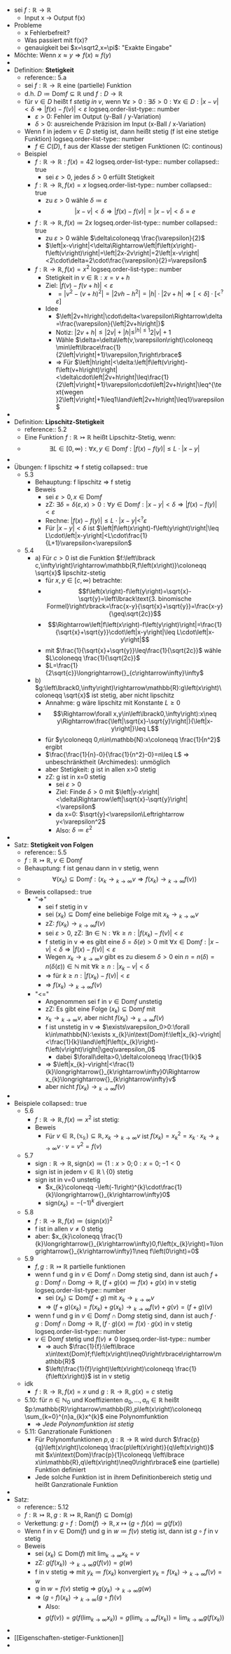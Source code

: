 - sei $f:\mathbb{R}\rightarrow\mathbb{R}$
	- Input x -> Output f(x)
- Probleme
	- x Fehlerbefreit?
	- Was passiert mit f(x)?
	- genauigkeit bei $x=\sqrt2,x=\pi$: "Exakte Eingabe"
- Möchte: Wenn $x\approx y\Rightarrow f\left(x\right)\approx f\left(y\right)$
-
- Definition: **Stetigkeit**
	- reference:: 5.a
	- sei $f:\mathbb{R}\rightarrow\mathbb{R}$ eine (partielle) Funktion
	- d.h. $D\coloneqq \text{Dom}f\subseteq\mathbb{R}$ und $f:D\rightarrow\mathbb{R}$
	- für $v\in D$ heißt f *stetig in v*, wenn $\forall\varepsilon>0:\exists\delta>0:\forall x\in D:\left|x-v\right|<\delta\Rightarrow\left|f\left(x\right)-f\left(v\right)\right|<\varepsilon$
	  logseq.order-list-type:: number
		- $\varepsilon>0$: Fehler im Output (y-Ball / y-Variation)
		- $\delta>0$: ausreichende Präzision im Input (x-Ball / x-Variation)
	- Wenn f in jedem $v\in D$ stetig ist, dann heißt stetig (f ist eine stetige Funktion)
	  logseq.order-list-type:: number
		- $f\in C\left(D\right)$, f aus der Klasse der stetigen Funktionen (C: continous)
	- Beispiel
		- $f:\mathbb{R}\rightarrow\mathbb{R}:f\left(x\right)=42$
		  logseq.order-list-type:: number
		  collapsed:: true
			- sei $\varepsilon>0$, jedes $\delta>0$ erfüllt Stetigkeit
		- $f:\mathbb{R}\rightarrow\mathbb{R},f\left(x\right)=x$
		  logseq.order-list-type:: number
		  collapsed:: true
			- zu $\varepsilon>0$ wähle $\delta\coloneqq \varepsilon$
			- $$\left|x-v\right|<\delta\Rightarrow\left|f\left(x\right)-f\left(v\right)\right|=\left|x-v\right|<\delta=e$$
		- $f:\mathbb{R}\rightarrow\mathbb{R},f\left(x\right)\coloneqq 2x$
		  logseq.order-list-type:: number
		  collapsed:: true
			- zu $\varepsilon>0$ wähle $\delta\coloneqq \frac{\varepsilon}{2}$
			- $\left|x-v\right|<\delta\Rightarrow\left|f\left(x\right)-f\left(v\right)\right|=\left|2x-2v\right|=2\left|x-v\right|<2\cdot\delta=2\cdot\frac{\varepsilon}{2}=\varepsilon$
		- $f:\mathbb{R}\rightarrow\mathbb{R},f\left(x\right)=x^2$
		  logseq.order-list-type:: number
			- Stetigkeit in $v\in\mathbb{R}:x=v+h$
			- Ziel: $\left|f\left(v\right)-f\left(v+h\right)\right|<\varepsilon$
				- $=\left|v^2-\left(v+h\right)^2\right|=\left|2vh-h^2\right|=\left|h\right|\cdot\left|2v+h\right|\Rightarrow\left\lbrack<\delta\right\rbrack\cdot\left\lbrack<^{?}\varepsilon\right\rbrack$
			- Idee
				- $\left|2v+h\right|\cdot\delta<\varepsilon\Rightarrow\delta=\frac{\varepsilon}{\left|2v+h\right|}$
				- Notiz: $\left|2v+h\right|\leq\left|2v\right|+\left|h\right|\leq^{\left|h\right|\leq1}2\left|v\right|+1$
				- Wähle $\delta=\delta\left(v,\varepsilon\right)\coloneqq \min\left\lbrace\frac{1}{2\left|v\right|+1}\varepsilon,1\right\rbrace$
				- => Für $\left|h\right|<\delta:\left|f\left(v\right)-f\left(v+h\right)\right|<\delta\cdot\left|2v+h\right|\leq\frac{1}{2\left|v\right|+1}\varepsilon\cdot\left|2v+h\right|\leq^{\text{wegen }2\left|v\right|+1\leq1\land\left|2v+h\right|\leq1}\varepsilon$
-
- Definition: **Lipschitz-Stetigkeit**
	- reference:: 5.2
	- Eine Funktion $f:\mathbb{R}\rightarrowtail\mathbb{R}$ heißt Lipschitz-Stetig, wenn:
	- $$\exists L\in\left\lbrack0,\infty\right):\forall x,y\in\text{Dom}f:\left|f\left(x\right)-f\left(y\right)\right|\leq L\cdot\left|x-y\right|$$
-
- Übungen: f lipschitz => f stetig
  collapsed:: true
	- 5.3
		- Behauptung: f lipschitz => f stetig
		- Beweis
			- sei $\varepsilon>0,x\in\text{Dom}f$
			- zZ: $\exists\delta=\delta\left(\varepsilon,x\right)>0:\forall y\in\text{Dom}f:\left|x-y\right|<\delta\Rightarrow\left|f\left(x\right)-f\left(y\right)\right|<\varepsilon$
			- Rechne: $\left|f\left(x\right)-f\left(y\right)\right|\leq L\cdot\left|x-y\right|<^{?}\varepsilon$
			- Für $\left|x-y\right|<\delta$ ist $\left|f\left(x\right)-f\left(y\right)\right|\leq L\cdot\left|x-y\right|<L\cdot\frac{1}{L+1}\varepsilon<\varepsilon$
	- 5.4
		- a) Für $c>0$ ist die Funktion $f:\left\lbrack c,\infty\right)\rightarrow\mathbb{R,f\left(x\right)}\coloneqq \sqrt{x}$ lipschitz-stetig
			- für $x,y\in\left\lbrack c,\infty\right)$ betrachte:
			- $$f\left(x\right)-f\left(y\right)=\sqrt{x}-\sqrt{y}=\left\lbrack\text{3. binomische Formel}\right\rbrack=\frac{x-y}{\sqrt{x}+\sqrt{y}}=\frac{x-y}{\geq\sqrt{2c}}$$
			- $$\Rightarrow\left|f\left(x\right)-f\left(y\right)\right|=\frac{1}{\sqrt{x}+\sqrt{y}}\cdot\left|x-y\right|\leq L\cdot\left|x-y\right|$$
			- mit $\frac{1}{\sqrt{x}+\sqrt{y}}\leq\frac{1}{\sqrt{2c}}$ wähle $L\coloneqq \frac{1}{\sqrt{2c}}$
			- $L=\frac{1}{2\sqrt{c}}\longrightarrow{}_{c\rightarrow\infty}\infty$
		- b) $g:\left\lbrack0,\infty\right)\rightarrow\mathbb{R}:g\left(x\right)\coloneqq \sqrt{x}$ ist stetig, aber nicht lipschitz
			- Annahme: g wäre lipschitz mit Konstante $L\geq0$
			- $$\Rightarrow\forall x,y\in\left\lbrack0,\infty\right):x\neq y\Rightarrow\frac{\left|\sqrt{x}-\sqrt{y}\right|}{\left|x-y\right|}\leq L$$
			- für $y\coloneqq 0,n\in\mathbb{N}:x\coloneqq \frac{1}{n^2}$ ergibt
			- $\frac{\frac{1}{n}-0}{\frac{1}{n^2}-0}=n\leq L$ => unbeschränktheit (Archimedes): unmöglich
			- aber Stetigkeit: g ist in allen x>0 stetig
			- zZ: g ist in x=0 stetig
				- sei $\varepsilon>0$
				- Ziel: Finde $\delta>0$ mit $\left|y-x\right|<\delta\Rightarrow\left|\sqrt{x}-\sqrt{y}\right|<\varepsilon$
				- da x=0: $\sqrt{y}<\varepsilon\Leftrightarrow y<\varepsilon^2$
				- Also: $\delta\coloneqq \varepsilon^2$
-
- Satz: **Stetigkeit von Folgen**
	- reference:: 5.5
	- $f:\mathbb{R}\rightarrowtail\mathbb{R},v\in\text{Dom}f$
	- Behauptung: f ist genau dann in v stetig, wenn
	- $$\forall\left(x_{k}\right)\subseteq\text{Dom}f:\left(x_{k}\longrightarrow{}_{k\rightarrow\infty}v\Rightarrow f\left(x_{k}\right)\longrightarrow{}_{k\rightarrow\infty}f\left(v\right)\right)$$
	- Beweis
	  collapsed:: true
		- "=>"
			- sei f stetig in v
			- sei $\left(x_{k}\right)\subseteq\text{Dom}f$ eine beliebige Folge mit $x_{k}\longrightarrow{}_{k\rightarrow\infty}v$
			- zZ: $f\left(x_{k}\right)\longrightarrow{}_{k\rightarrow\infty}f\left(v\right)$
			- sei $\varepsilon>0$, zZ: $\exists n\in\mathbb{N}:\forall k\geq n:\left|f\left(x_{k}\right)-f\left(v\right)\right|<\varepsilon$
			- f stetig in v => es gibt eine $\delta=\delta\left(e\right)>0$ mit $\forall x\in\text{Dom}f:\left|x-v\right|<\delta\Rightarrow\left|f\left(x\right)-f\left(v\right)\right|<\varepsilon$
			- Wegen $x_{k}\longrightarrow{}_{k\rightarrow\infty}v$ gibt es zu diesem $\delta>0$ ein $n=n\left(\delta\right)=n\left(\delta\left(\varepsilon\right)\right)\in\mathbb{N}$ mit $\forall k\geq n:\left|x_{k}-v\right|<\delta$
			- => für $k\geq n:\left|f\left(x_{k}\right)-f\left(v\right)\right|<\varepsilon$
			- => $f\left(x_{k}\right)\longrightarrow{}_{k\rightarrow\infty}f\left(v\right)$
		- "<="
			- Angenommen sei f in $v\in\text{Dom}f$ unstetig
			- zZ: Es gibt eine Folge $\left(x_{k}\right)\subseteq\text{Dom}f$ mit
			- $x_{k}\longrightarrow{}_{k\rightarrow\infty}v$, aber nicht $f\left(x_{k}\right)\longrightarrow{}_{k\rightarrow\infty}f\left(v\right)$
			- f ist unstetig in v => $\exists\varepsilon_0>0:\forall k\in\mathbb{N}:\exists x_{k}\in\text{Dom}f:\left|x_{k}-v\right|<\frac{1}{k}\land\left|f\left(x_{k}\right)-f\left(v\right)\right|\geq\varepsilon_0$
				- dabei $\forall\delta>0,\delta\coloneqq \frac{1}{k}$
			- => $\left|x_{k}-v\right|<\frac{1}{k}\longrightarrow{}_{k\rightarrow\infty}0\Rightarrow x_{k}\longrightarrow{}_{k\rightarrow\infty}v$
			- aber nicht $f\left(x_{k}\right)\longrightarrow{}_{k\rightarrow\infty}f\left(v\right)$
-
- Beispiele
  collapsed:: true
	- 5.6
		- $f:\mathbb{R}\rightarrow\mathbb{R},f\left(x\right)\coloneqq x^2$ ist stetig:
		- Beweis
			- Für $v\in\mathbb{R,\left(x_{k}\right)}\subseteq\mathbb{R},x_{k}\longrightarrow{}_{k\rightarrow\infty}v$ ist $f\left(x_{k}\right)=x_{k}^2=x_{k}\cdot x_{k}\longrightarrow{}_{k\rightarrow\infty}v\cdot v=v^2=f\left(v\right)$
	- 5.7
		- $\text{sign}:\mathbb{R}\rightarrow\mathbb{R},\text{sign}\left(x\right)\coloneqq \left\lbrace1:x>0\right.;0:x=0;-1<0$
		- sign ist in jedem $v\in\mathbb{R}\setminus\left\lbrace0\right\rbrace$ stetig
		- sign ist in v=0 unstetig
			- $x_{k}\coloneqq -\left(-1\right)^{k}\cdot\frac{1}{k}\longrightarrow{}_{k\rightarrow\infty}0$
			- $\text{sign}\left(x_{k}\right)=-\left(-1\right)^{k}$ divergiert
	- 5.8
		- $f:\mathbb{R}\rightarrow\mathbb{R},f\left(x\right)\coloneqq \left(\text{sign}\left(x\right)\right)^2$
		- f ist in allen $v\neq0$ stetig
		- aber: $x_{k}\coloneqq \frac{1}{k}\longrightarrow{}_{k\rightarrow\infty}0,f\left(x_{k}\right)=1\longrightarrow{}_{k\rightarrow\infty}1\neq f\left(0\right)=0$
	- 5.9
		- $f,g:\mathbb{R}\rightarrowtail\mathbb{R}$ partielle funktionen
		- wenn f und g in $v\in\text{Dom}f\cap\text{Dom}g$ stetig sind, dann ist auch $f+g:\text{Dom}f\cap\text{Dom}g\rightarrow\mathbb{R},\left(f+g\right)\left(x\right)\coloneqq f\left(x\right)+g\left(x\right)$ in v stetig
		  logseq.order-list-type:: number
			- sei $\left(x_{k}\right)\subseteq\text{Dom}\left(f+g\right)$ mit $x_{k}\longrightarrow{}_{k\rightarrow\infty}v$
			- => $\left(f+g\right)\left(x_{k}\right)=f\left(x_{k}\right)+g\left(x_{k}\right)\longrightarrow{}_{k\rightarrow\infty}f\left(v\right)+g\left(v\right)=\left(f+g\right)\left(v\right)$
		- wenn f und g in $v\in\text{Dom}f\cap\text{Dom}g$ stetig sind, dann ist auch $f\cdot g:\text{Dom}f\cap\text{Dom}g\rightarrow\mathbb{R},\left(f\cdot g\right)\left(x\right)\coloneqq f\left(x\right)\cdot g\left(x\right)$ in v stetig
		  logseq.order-list-type:: number
		- $v\in\text{Dom}f$ stetig und $f\left(v\right)\neq0$
		  logseq.order-list-type:: number
			- => auch $\frac{1}{f}:\left\lbrace x\in\text{Dom}f;f\left(x\right)\neq0\right\rbrace\rightarrow\mathbb{R}$
			- $\left(\frac{1}{f}\right)\left(x\right)\coloneqq \frac{1}{f\left(x\right)}$ ist in v stetig
	- idk
		- $f:\mathbb{R}\rightarrow\mathbb{R},f\left(x\right)=x$ und $g:\mathbb{R}\rightarrow\mathbb{R},g\left(x\right)=c$ stetig
	- 5.10: für $n\in\mathbb{N}_0$ und Koeffizienten $a_0,...,a_{n}\in\mathbb{R}$ heißt $p:\mathbb{R}\rightarrow\mathbb{R},p\left(x\right)\coloneqq \sum_{k=0}^{n}a_{k}x^{k}$ eine Polynomfunktion
		- => *Jede Polynomfunktion ist stetig*
	- 5.11: Ganzrationale Funktionen
		- Für Polynomfunktionen $p,q:\mathbb{R}\rightarrow\mathbb{R}$ wird durch $\frac{p}{q}\left(x\right)\coloneqq \frac{p\left(x\right)}{q\left(x\right)}$ mit $x\in\text{Dom}\frac{p}{1}\coloneqq \left\lbrace x\in\mathbb{R},q\left(x\right)\neq0\right\rbrace$ eine (partielle) Funktion definiert
		- Jede solche Funktion ist in ihrem Definitionbereich stetig und heißt Ganzrationale Funktion
-
- Satz:
	- reference:: 5.12
	- $f:\mathbb{R}\rightarrowtail\mathbb{R},g:\mathbb{R}\rightarrowtail\mathbb{R},\text{Ran}\left(f\right)\subseteq\text{Dom}\left(g\right)$
	- Verkettung: $g\circ f:\text{Dom}\left(f\right)\rightarrow\mathbb{R},x\mapsto\left(g\circ f\right)\left(x\right)\coloneqq g\left(f\left(x\right)\right)$
	- Wenn f in $v\in\text{Dom}\left(f\right)$ und g in $w\coloneqq f\left(v\right)$ stetig ist, dann ist $g\circ f$ in v stetig
	- Beweis
		- sei $\left(x_{k}\right)\subseteq\text{Dom}\left(f\right)$ mit $\lim_{k\rightarrow\infty}x_{k}=v$
		- zZ: $g\left(f\left(x_{k}\right)\right)\longrightarrow{}_{k\rightarrow\infty}g\left(f\left(v\right)\right)=g\left(w\right)$
		- f in v stetig => mit $y_{k}\coloneqq f\left(x_{k}\right)$ konvergiert $y_{k}=f\left(x_{k}\right)\longrightarrow{}_{k\rightarrow\infty}f\left(v\right)=w$
		- g in $w=f\left(v\right)$ stetig => $g\left(y_{k}\right)\longrightarrow{}_{k\rightarrow\infty}g\left(w\right)$
		- => $\left(g\circ f\right)\left(x_{k}\right)\longrightarrow{}_{k\rightarrow\infty}\left(g\circ f\right)\left(v\right)$
			- Also:
			- $$g\left(f\left(v\right)\right)=g\left(f\left(\lim_{k\rightarrow\infty}x_{k}\right)\right)=g\left(\lim_{k\rightarrow\infty}f\left(x_{k}\right)\right)=\lim_{k\rightarrow\infty}g\left(f\left(x_{k}\right)\right)$$
-
- [[Eigenschaften-stetiger-Funktionen]]
-